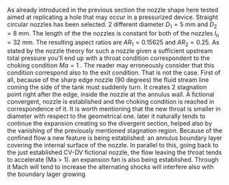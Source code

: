 As already introduced in the previous section the nozzle shape here tested aimed at replicating a hole that may occur in a pressurized device.
Straight circular nozzles has been selected.
2 different diameter $D_1 = 5 \ \textrm{mm}$ and $D_2 = 8 \ \textrm{mm}$.
The length  of the the nozzles is constant for both of the nozzles $l_n = 32 \ \textrm{mm}$. 
The resulting aspect ratios are $AR_1 = 0.15625$ and $AR_2 = 0.25$. 
As stated by the nozzle theory for such a nozzle given a sufficient upstream total pressure you'll end up with a throat condition correspondent to the choking condition $Ma =1$ . 
The reader may erroneously consider that this condition correspond also to the exit condition. 
That is not the case. 
First of all, because of the sharp edge nozzle (90 degrees) the fluid stream line coming the side of the tank must suddenly turn.
It creates 2 stagnation point right after the edge, inside the nozzle at the annulus wall.
A fictional convergent, nozzle is established and the choking condition is reached in correspondence of it.
It is worth mentioning that the new throat is smaller in diameter with respect to the geometrical one.
later it naturally tends to continue the expansion creating so the divergent section, helped also by the vanishing of the previously mentioned stagnation region. 
Because of the confined flow a new feature is being established: an annulus boundary layer covering the internal surface of the nozzle. 
In parallel to this, going back to the just established CV-DV fictional nozzle, the flow leaving the throat tends to accelerate (Ma > 1). an expansion fan is also being established. 
Through it Mach will tend to increase the alternating shocks will interfere also with the boundary lager growing 
